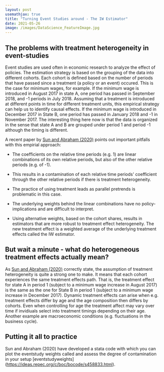 ```yaml
---
layout: post
usemathjax: true 
title: "Turning Event Studies around - The IW Estimator"
date: 2021-05-26
image: /images/DataScience_FeatureImage.jpg
---
```


## The problems with treatment heterogeneity in event-studies 

Event studies are used often in economic research to analyze the effect of policies. The estimation strategy is based on the grouping of the data into different cohorts. Each cohort is defined based on the number of periods that have passed since a treatment (a policy or an event) occured. This is the case for minimum wages, for example. If the minimum wage is introduced in August 2017 in state A, one period has passed in September 2018, and -1 periods in July 2018. Assuming that a treatment is introduced at different points in time for different treatment units, this empirical strategy can help us to identify causal effects. If the minimum wage is introduced in December 2017 in State B, one period has passed in January 2018 and -1 in November 2017. The interesting thing here now is that the data is organized in the sense that state A and B are grouped under period 1 and period -1 although the timing is different. 

A recent paper by [Sun and Abraham (2020)](http://economics.mit.edu/files/14964) points out important pitfalls with this empirial approach: 

- The coefficients on the relative time periods (e.g. 1) are linear combinations of its own relative periods, but also of the other relative periods (e.g. of -1). 

- This results in a contamination of each relative time periods' coefficient through the other relative periods if there is treatment heterogeneity. 

- The practice of using treatment leads as parallel pretrends is problematic in this case. 

- The underlying weights behind the linear combinations have no policy-implications and are difficult to interpret. 

- Using alternative weights, based on the cohort shares, results in estimators that are more robust to treatment effect heterogeneity. The new treatment effect is a weighted average of the underlying treatment effects called the IW estimator.

## But wait a minute - what do heterogeneous treatment effects actually mean? 

As [Sun and Abraham (2020)](http://economics.mit.edu/files/14964) correctly state, the assumption of treatment heterogeneity is quite a strong one to make. It means that each cohort experiences the same treatment effects path. That is, the treatment effect for state A in period 1 (subject to a minimum wage increase in August 2017) is the same as the one for State B in period 1 (subject to a minimum wage increase in December 2017). Dynamic treatment effects can arise when e.g. treatment effects differ by age and the age composition then differs by cohorts. Even when controlling for age the treatment affect may vary over time if invidiuals select into treatment timings depending on their age. Another example are macroeconomic conditions (e.g. fluctuations in the business cycle). 




## Putting it all to practice 

Sun and Abraham (2020) have developed a stata code with which you can plot the eventstudy weights called and assess the degree of contamination in your setup [eventstudyweights] (https://ideas.repec.org/c/boc/bocode/s458833.html). 




